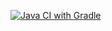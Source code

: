 [![Java CI with Gradle](https://github.com/geoservis/Patterns2/actions/workflows/blank.yml/badge.svg?branch=main)](https://github.com/geoservis/Patterns2/actions/workflows/blank.yml)
